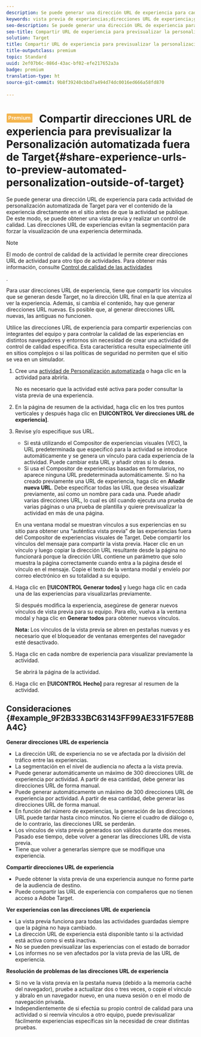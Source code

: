 ```yaml
---
description: Se puede generar una dirección URL de experiencia para cada actividad de personalización automatizada de Target para ver el contenido de la experiencia directamente en el sitio antes de que la actividad se publique. De este modo, se puede obtener una vista previa y realizar un control de calidad. Las direcciones URL de experiencias evitan la segmentación para forzar la visualización de una experiencia determinada.
keywords: vista previa de experiencias;direcciones URL de experiencia;generar direcciones URL;ver direcciones URL de experiencia
seo-description: Se puede generar una dirección URL de experiencia para cada actividad de personalización automatizada de Target para ver el contenido de la experiencia directamente en el sitio antes de que la actividad se publique. De este modo, se puede obtener una vista previa y realizar un control de calidad. Las direcciones URL de experiencias evitan la segmentación para forzar la visualización de una experiencia determinada.
seo-title: Compartir URL de experiencia para previsualizar la personalización automatizada fuera de Target
solution: Target
title: Compartir URL de experiencia para previsualizar la personalización automatizada fuera de Target
title-outputclass: premium
topic: Standard
uuid: 2ef07b6c-086d-43ac-bf02-efe217652a3a
badge: premium
translation-type: ht
source-git-commit: 9b8f39240cbbd7a494d74dc0016ed666a58fd870

---
```



# ![PREMIUM](/help/assets/premium.png) Compartir direcciones URL de experiencia para previsualizar la Personalización automatizada fuera de Target{#share-experience-urls-to-preview-automated-personalization-outside-of-target}

Se puede generar una dirección URL de experiencia para cada actividad de personalización automatizada de Target para ver el contenido de la experiencia directamente en el sitio antes de que la actividad se publique. De este modo, se puede obtener una vista previa y realizar un control de calidad. Las direcciones URL de experiencias evitan la segmentación para forzar la visualización de una experiencia determinada.

>[!NOTE]
>
>El modo de control de calidad de la actividad le permite crear direcciones URL de actividad para otro tipo de actividades. Para obtener más información, consulte [Control de calidad de las actividades](../../c-activities/c-activity-qa/activity-qa.md#concept_9329EF33DE7D41CA9815C8115DBC4E40)

.

Para usar direcciones URL de experiencia, tiene que compartir los vínculos que se generan desde Target, no la dirección URL final en la que aterriza al ver la experiencia. Además, si cambia el contenido, hay que generar direcciones URL nuevas. Es posible que, al generar direcciones URL nuevas, las antiguas no funcionen.

Utilice las direcciones URL de experiencia para compartir experiencias con integrantes del equipo y para controlar la calidad de las experiencias en distintos navegadores y entornos sin necesidad de crear una actividad de control de calidad específica. Esta característica resulta especialmente útil en sitios complejos o si las políticas de seguridad no permiten que el sitio se vea en un simulador.

1. Cree una [actividad de Personalización automatizada](../../c-activities/t-automated-personalization/create-ap-activity.md#task_8AAF837796D74CF893CA2F88BA1491C9) o haga clic en la actividad para abrirla.

   No es necesario que la actividad esté activa para poder consultar la vista previa de una experiencia.
1. En la página de resumen de la actividad, haga clic en los tres puntos verticales y después haga clic en **[!UICONTROL Ver direcciones URL de experiencia]**.
1. Revise y/o especifique sus URL.

   * Si está utilizando el Compositor de experiencias visuales (VEC), la URL predeterminada que especificó para la actividad se introduce automáticamente y se genera un vínculo para cada experiencia de la actividad. Puede cambiar esta URL y añadir otras si lo desea.
   * Si usa el Compositor de experiencias basadas en formularios, no aparece ninguna URL predeterminada automáticamente. Si no ha creado previamente una URL de experiencia, haga clic en **Añadir nueva URL**. Debe especificar todas las URL que desea visualizar previamente, así como un nombre para cada una.
   Puede añadir varias direcciones URL, lo cual es útil cuando ejecuta una prueba de varias páginas o una prueba de plantilla y quiere previsualizar la actividad en más de una página.

   En una ventana modal se muestran vínculos a sus experiencias en su sitio para obtener una “auténtica vista previa” de las experiencias fuera del Compositor de experiencias visuales de Target. Debe compartir los vínculos del mensaje para compartir la vista previa. Hacer clic en un vínculo y luego copiar la dirección URL resultante desde la página no funcionará porque la dirección URL contiene un parámetro que solo muestra la página correctamente cuando entra a la página desde el vínculo en el mensaje. Copie el texto de la ventana modal y envíelo por correo electrónico en su totalidad a su equipo.
1. Haga clic en **[!UICONTROL Generar todos]** y luego haga clic en cada una de las experiencias para visualizarlas previamente.

   Si después modifica la experiencia, asegúrese de generar nuevos vínculos de vista previa para su equipo. Para ello, vuelva a la ventana modal y haga clic en **Generar todos** para obtener nuevos vínculos.

   **Nota:** Los vínculos de la vista previa se abren en pestañas nuevas y es necesario que el bloqueador de ventanas emergentes del navegador esté desactivado.

1. Haga clic en cada nombre de experiencia para visualizar previamente la actividad.

   Se abrirá la página de la actividad.
1. Haga clic en **[!UICONTROL Hecho]** para regresar al resumen de la actividad.

## Consideraciones {#example_9F2B333BC63143FF99AE331F57E8BA4C}

**Generar direcciones URL de experiencia**

* La dirección URL de experiencia no se ve afectada por la división del tráfico entre las experiencias.
* La segmentación en el nivel de audiencia no afecta a la vista previa.
* Puede generar automáticamente un máximo de 300 direcciones URL de experiencia por actividad. A partir de esa cantidad, debe generar las direcciones URL de forma manual.
* Puede generar automáticamente un máximo de 300 direcciones URL de experiencia por actividad. A partir de esa cantidad, debe generar las direcciones URL de forma manual.
* En función del número de experiencias, la generación de las direcciones URL puede tardar hasta cinco minutos. No cierre el cuadro de diálogo o, de lo contrario, las direcciones URL se perderán.
* Los vínculos de vista previa generados son válidos durante dos meses. Pasado ese tiempo, debe volver a generar las direcciones URL de vista previa.
* Tiene que volver a generarlas siempre que se modifique una experiencia.

**Compartir direcciones URL de experiencia**

* Puede obtener la vista previa de una experiencia aunque no forme parte de la audiencia de destino.
* Puede compartir las URL de experiencia con compañeros que no tienen acceso a Adobe Target.

**Ver experiencias con las direcciones URL de experiencia**

* La vista previa funciona para todas las actividades guardadas siempre que la página no haya cambiado.
* La dirección URL de experiencia está disponible tanto si la actividad está activa como si está inactiva.
* No se pueden previsualizar las experiencias con el estado de borrador
* Los informes no se ven afectados por la vista previa de las URL de experiencia.

**Resolución de problemas de las direcciones URL de experiencia**

* Si no ve la vista previa en la pestaña nueva (debido a la memoria caché del navegador), pruebe a actualizar dos o tres veces, o copie el vínculo y ábralo en un navegador nuevo, en una nueva sesión o en el modo de navegación privada.
* Independientemente de si efectúa su propio control de calidad para una actividad o si reenvía vínculos a otro equipo, puede previsualizar fácilmente experiencias específicas sin la necesidad de crear distintas pruebas.


